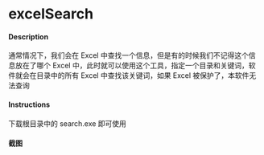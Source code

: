 # excelSearch

#### Description
通常情况下，我们会在 Excel 中查找一个信息，但是有的时候我们不记得这个信息放在了哪个 Excel 中，此时就可以使用这个工具，指定一个目录和关键词，软件就会在目录中的所有 Excel 中查找该关键词，如果 Excel 被保护了，本软件无法查询


#### Instructions

下载根目录中的 search.exe 即可使用

#### 截图


